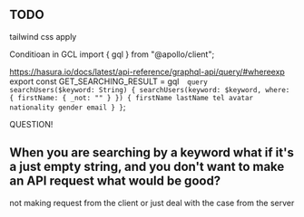 ## TODO

tailwind css apply

Conditioan in GCL
import { gql } from "@apollo/client";

https://hasura.io/docs/latest/api-reference/graphql-api/query/#whereexp
export const GET_SEARCHING_RESULT = gql`  query searchUsers($keyword: String) {
    searchUsers(keyword: $keyword, where: { firstName: { _not: "" } }) {
      firstName
      lastName
      tel
      avatar
      nationality
      gender
      email
    }
  }`;

QUESTION!

## When you are searching by a keyword what if it's a just empty string, and you don't want to make an API request what would be good?

not making request from the client or just deal with the case from the server
